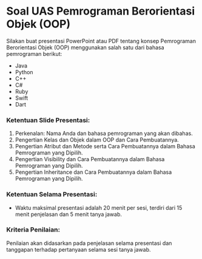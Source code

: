 # Soal UAS Pemrograman Berorientasi Objek (OOP)

Silakan buat presentasi PowerPoint atau PDF tentang konsep Pemrograman Berorientasi Objek (OOP) menggunakan salah satu dari bahasa pemrograman berikut:

- Java
- Python
- C++
- C#
- Ruby
- Swift
- Dart

### Ketentuan Slide Presentasi:
1. Perkenalan: Nama Anda dan bahasa pemrograman yang akan dibahas.
2. Pengertian Kelas dan Objek dalam OOP dan Cara Pembuatannya.
3. Pengertian Atribut dan Metode serta Cara Pembuatannya dalam Bahasa Pemrograman yang Dipilih.
4. Pengertian Visibility dan Cara Pembuatannya dalam Bahasa Pemrograman yang Dipilih.
5. Pengertian Inheritance dan Cara Pembuatannya dalam Bahasa Pemrograman yang Dipilih.

### Ketentuan Selama Presentasi:
- Waktu maksimal presentasi adalah 20 menit per sesi, terdiri dari 15 menit penjelasan dan 5 menit tanya jawab.

### Kriteria Penilaian:
Penilaian akan didasarkan pada penjelasan selama presentasi dan tanggapan terhadap pertanyaan selama sesi tanya jawab.
